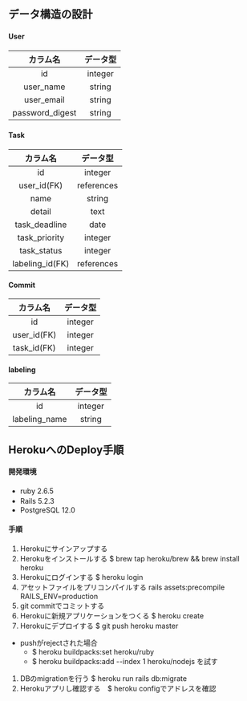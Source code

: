 ## データ構造の設計　　
#### User　
|カラム名|データ型|
|:--:|:--:|
|id|integer|
|user_name|string|
|user_email|string|
|password_digest|string|
#### Task　　
|カラム名|データ型|
|:--:|:--:|
|id|integer|
|user_id(FK)|references|
|name|string|
|detail|text|
|task_deadline|date|
|task_priority|integer|
|task_status|integer|
|labeling_id(FK)|references|
#### Commit
|カラム名|データ型|
|:--:|:--:|
|id|integer|
|user_id(FK)|integer|
|task_id(FK)|integer|
#### labeling
|カラム名|データ型|
|:--:|:--:|
|id|integer|
|labeling_name|string|

## HerokuへのDeploy手順　
#### 開発環境
- ruby 2.6.5　　
- Rails 5.2.3　　
- PostgreSQL 12.0
#### 手順
1. Herokuにサインアップする
1. Herokuをインストールする $ brew tap heroku/brew && brew install heroku
1. Herokuにログインする $ heroku login
1. アセットファイルをプリコンパイルする rails assets:precompile RAILS_ENV=production
1. git commitでコミットする
1. Herokuに新規アプリケーションをつくる $ heroku create
1. Herokuにデプロイする $ git push heroku master
  - pushがrejectされた場合
    - $ heroku buildpacks:set heroku/ruby
    - $ heroku buildpacks:add --index 1 heroku/nodejs を試す
1. DBのmigrationを行う $ heroku run rails db:migrate
1. Herokuアプリし確認する　$ heroku configでアドレスを確認
